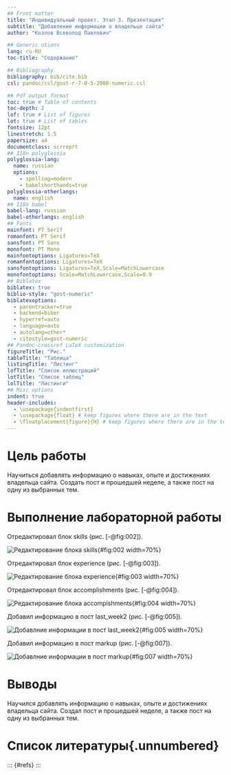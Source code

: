 ```yaml
---
## Front matter
title: "Индивидуальный проект. Этап 3. Презентация"
subtitle: "Добавление информации о владельце сайта"
author: "Козлов Всеволод Павлович"

## Generic otions
lang: ru-RU
toc-title: "Содержание"

## Bibliography
bibliography: bib/cite.bib
csl: pandoc/csl/gost-r-7-0-5-2008-numeric.csl

## Pdf output format
toc: true # Table of contents
toc-depth: 2
lof: true # List of figures
lot: true # List of tables
fontsize: 12pt
linestretch: 1.5
papersize: a4
documentclass: scrreprt
## I18n polyglossia
polyglossia-lang:
  name: russian
  options:
	- spelling=modern
	- babelshorthands=true
polyglossia-otherlangs:
  name: english
## I18n babel
babel-lang: russian
babel-otherlangs: english
## Fonts
mainfont: PT Serif
romanfont: PT Serif
sansfont: PT Sans
monofont: PT Mono
mainfontoptions: Ligatures=TeX
romanfontoptions: Ligatures=TeX
sansfontoptions: Ligatures=TeX,Scale=MatchLowercase
monofontoptions: Scale=MatchLowercase,Scale=0.9
## Biblatex
biblatex: true
biblio-style: "gost-numeric"
biblatexoptions:
  - parentracker=true
  - backend=biber
  - hyperref=auto
  - language=auto
  - autolang=other*
  - citestyle=gost-numeric
## Pandoc-crossref LaTeX customization
figureTitle: "Рис."
tableTitle: "Таблица"
listingTitle: "Листинг"
lofTitle: "Список иллюстраций"
lotTitle: "Список таблиц"
lolTitle: "Листинги"
## Misc options
indent: true
header-includes:
  - \usepackage{indentfirst}
  - \usepackage{float} # keep figures where there are in the text
  - \floatplacement{figure}{H} # keep figures where there are in the text
---
```


# Цель работы

Научиться добавлять информацию о навыках, опыте и достижениях владельца сайта. Создать пост и прошедшей неделе, а также пост на одну из выбранных тем.

# Выполнение лабораторной работы

Отредактировал блок skills (рис. [-@fig:002]).

![Редактирование блока skills](image/2.png){#fig:002 width=70%}

Отредактировал блок experience (рис. [-@fig:003]).

![Редактирование блока experience](image/3.png){#fig:003 width=70%}

Отредактировал блок accomplishments (рис. [-@fig:004]).

![Редактирование блока accompishments](image/4.png){#fig:004 width=70%}

Добавил информацию в пост last_week2 (рис. [-@fig:005]).

![Добавлние информации в пост last_week2](image/5.png){#fig:005 width=70%}

Добавил информацию в пост markup (рис. [-@fig:007]).

![Добавлние информации в пост markup](image/7.png){#fig:007 width=70%}

# Выводы

Научился добавлять информацию о навыках, опыте и достижениях владельца сайта. Создал пост и прошедшей неделе, а также пост на одну из выбранных тем.

# Список литературы{.unnumbered}

::: {#refs}
:::
